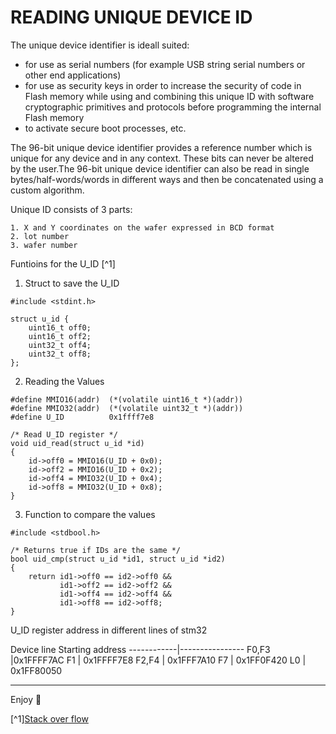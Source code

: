# READING UNIQUE DEVICE ID


The unique device identifier is ideall suited:
* for use as serial numbers (for example USB string serial numbers or other end applications)
* for use as security keys in order to increase the security of code in Flash memory while using and combining this unique ID with software cryptographic primitives and protocols before programming the internal Flash memory
* to activate secure boot processes, etc.

The 96-bit unique device identifier provides a reference number which is unique for any device and in any context. These bits can never be altered by the user.The 96-bit unique device identifier can also be read in single bytes/half-words/words 
in different ways and then be concatenated using a custom algorithm.

Unique ID consists of 3 parts:

    1. X and Y coordinates on the wafer expressed in BCD format
    2. lot number
    3. wafer number

Funtioins for the U_ID [^1]
1. Struct to save the U_ID 
```
#include <stdint.h>

struct u_id {
    uint16_t off0;
    uint16_t off2;
    uint32_t off4;
    uint32_t off8;
};
```
2. Reading the Values

```
#define MMIO16(addr)  (*(volatile uint16_t *)(addr))
#define MMIO32(addr)  (*(volatile uint32_t *)(addr))
#define U_ID          0x1ffff7e8

/* Read U_ID register */
void uid_read(struct u_id *id)
{
    id->off0 = MMIO16(U_ID + 0x0); 
    id->off2 = MMIO16(U_ID + 0x2);
    id->off4 = MMIO32(U_ID + 0x4);
    id->off8 = MMIO32(U_ID + 0x8);
}
```
3. Function to compare the values

```
#include <stdbool.h>

/* Returns true if IDs are the same */
bool uid_cmp(struct u_id *id1, struct u_id *id2)
{
    return id1->off0 == id2->off0 &&
           id1->off2 == id2->off2 &&
           id1->off4 == id2->off4 &&
           id1->off8 == id2->off8;
}

```




U_ID register address in different lines of stm32

Device line  Starting address
------------|----------------
F0,F3 |0x1FFFF7AC
F1 	  |  0x1FFFF7E8
F2,F4 |	0x1FFF7A10
F7 	  |  0x1FF0F420
L0 	  |  0x1FF80050



***
Enjoy :tada:

[^1][Stack over flow](https://stackoverflow.com/questions/29323699/how-to-find-the-device-id-of-a-stm32f103ret)